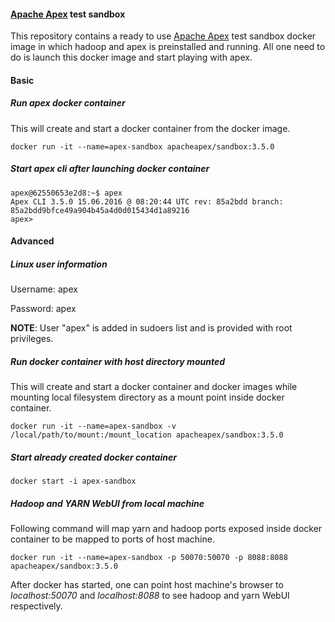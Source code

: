 #### [Apache Apex](http://apex.apache.org/) test sandbox
This repository contains a ready to use [Apache Apex](http://apex.apache.org/) test sandbox docker image in which hadoop and apex is preinstalled and running. All one need to do is launch this docker image and start playing with apex.
#### Basic
##### Run apex docker container
This will create and start a docker container from the docker image.
```
docker run -it --name=apex-sandbox apacheapex/sandbox:3.5.0
```
##### Start apex cli after launching docker container
```
apex@62550653e2d8:~$ apex
Apex CLI 3.5.0 15.06.2016 @ 08:20:44 UTC rev: 85a2bdd branch: 85a2bdd9bfce49a904b45a4d0d015434d1a89216
apex> 
```
#### Advanced
##### Linux user information
Username: apex

Password: apex

**NOTE**: User "apex" is added in sudoers list and is provided with root privileges.

##### Run docker container with host directory mounted
This will create and start a docker container and docker images while mounting local filesystem directory as a mount point inside docker container.
```
docker run -it --name=apex-sandbox -v /local/path/to/mount:/mount_location apacheapex/sandbox:3.5.0
```
##### Start already created docker container
```
docker start -i apex-sandbox
```
##### Hadoop and YARN WebUI from local machine
Following command will map yarn and hadoop ports exposed inside docker container to be mapped to ports of host machine.
```
docker run -it --name=apex-sandbox -p 50070:50070 -p 8088:8088 apacheapex/sandbox:3.5.0
```
After docker has started, one can point host machine's browser to *localhost:50070* and *localhost:8088* to see hadoop and yarn WebUI respectively.
